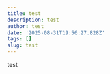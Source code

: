 ```yaml
---
title: test
description: test
author: test
date: '2025-08-31T19:56:27.828Z'
tags: []
slug: test
---
```

test
